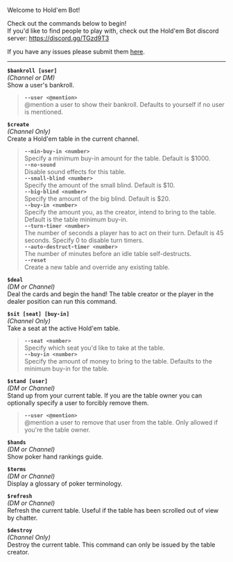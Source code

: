 Welcome to Hold'em Bot!

Check out the commands below to begin!  
If you'd like to find people to play with, check out the Hold'em Bot discord server: https://discord.gg/TGzd9T3

If you have any issues please submit them [here](https://github.com/chevtek/holdem-bot/issues).

---------------

**`$bankroll [user]`**  
_(Channel or DM)_  
Show a user's bankroll.
> **`--user <@mention>`**  
> @mention a user to show their bankroll. Defaults to yourself if no user is mentioned.

**`$create`**  
_(Channel Only)_  
Create a Hold'em table in the current channel.  
> **`--min-buy-in <number>`**  
> Specify a minimum buy-in amount for the table. Default is $1000.  
> **`--no-sound`**  
> Disable sound effects for this table.  
> **`--small-blind <number>`**  
> Specify the amount of the small blind. Default is $10.  
> **`--big-blind <number>`**  
> Specify the amount of the big blind. Default is $20.  
> **`--buy-in <number>`**  
> Specify the amount you, as the creator, intend to bring to the table. Default is the table minimum buy-in.  
> **`--turn-timer <number>`**  
> The number of seconds a player has to act on their turn. Default is 45 seconds. Specify 0 to disable turn timers.  
> **`--auto-destruct-timer <number>`**  
> The number of minutes before an idle table self-destructs.  
> **`--reset`**  
> Create a new table and override any existing table.  

**`$deal`**  
_(DM or Channel)_  
Deal the cards and begin the hand! The table creator or the player in the dealer position can run this command.

**`$sit [seat] [buy-in]`**  
_(Channel Only)_  
Take a seat at the active Hold'em table.  
> **`--seat <number>`**  
> Specify which seat you'd like to take at the table.  
> **`--buy-in <number>`**  
> Specify the amount of money to bring to the table. Defaults to the minimum buy-in for the table.

**`$stand [user]`**  
_(DM or Channel)_  
Stand up from your current table. If you are the table owner you can optionally specify a user to forcibly remove them.  
> **`--user <@mention>`**  
> @mention a user to remove that user from the table. Only allowed if you're the table owner.

**`$hands`**  
_(DM or Channel)_  
Show poker hand rankings guide.

**`$terms`**  
_(DM or Channel)_  
Display a glossary of poker terminology.

**`$refresh`**  
_(DM or Channel)_  
Refresh the current table. Useful if the table has been scrolled out of view by chatter.

**`$destroy`**  
_(Channel Only)_  
Destroy the current table. This command can only be issued by the table creator.